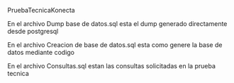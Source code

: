 PruebaTecnicaKonecta

En el archivo Dump base de datos.sql esta el dump generado directamente desde postgresql

En el archivo Creacion de base de datos.sql esta como genere la base de datos mediante codigo

En el archivo Consultas.sql estan las consultas solicitadas en la prueba tecnica
